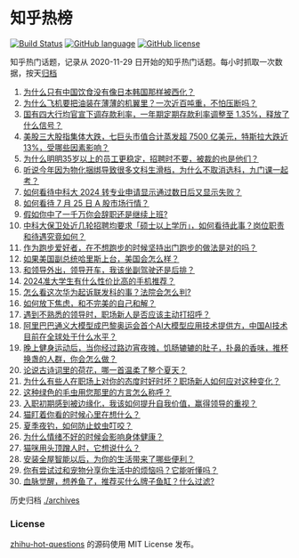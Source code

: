 # 知乎热榜
[![Build Status](https://github.com/ToWeLong/zhihu-hot-questions/workflows/CI/badge.svg)](https://github.com/ToWeLong/zhihu-hot-questions/actions)
[![GitHub language](https://img.shields.io/badge/language-golang-orange.svg)](https://golang.org/)
[![GitHub license](https://img.shields.io/github/license/ToWeLong/zhihu-hot-questions)](https://github.com/ToWeLong/zhihu-hot-questions/blob/main/LICENSE)

知乎热门话题，记录从 2020-11-29 日开始的知乎热门话题。每小时抓取一次数据，按天[归档](./archives)

<!-- BEGIN -->

1. [为什么只有中国饮食没有像日本韩国那样被西化？](https://www.zhihu.com/question/658805757)
1. [为什么飞机要把油装在薄薄的机翼里？一次近百吨重，不怕压断吗？](https://www.zhihu.com/question/662273906)
1. [国有四大行均官宣下调存款利率，一年期定期存款利率调整至 1.35%，释放了什么信号？](https://www.zhihu.com/question/662527146)
1. [美股三大股指集体大跌，七巨头市值合计蒸发超 7500 亿美元，特斯拉大跌近 13%，受哪些因素影响？](https://www.zhihu.com/question/662529732)
1. [为什么明明35岁以上的员工更稳定，招聘时不要，被裁的也是他们？](https://www.zhihu.com/question/659022679)
1. [听说今年因为物化捆绑导致很多文科生滑档，为什么不取消选科，九门课一起考？](https://www.zhihu.com/question/662259742)
1. [如何看待中科大 2024 转专业申请显示通过数日后又显示失败？](https://www.zhihu.com/question/662485645)
1. [如何看待 7 月 25 日 A 股市场行情？](https://www.zhihu.com/question/662527527)
1. [假如你中了一千万你会辞职还是继续上班?](https://www.zhihu.com/question/662451934)
1. [中科大保卫处近几轮招聘均要求「硕士以上学历」，如何看待此事？岗位职责和待遇究竟如何？](https://www.zhihu.com/question/662529027)
1. [作为跑步爱好者，在不想跑步的时候坚持出门跑步的做法是对的吗？](https://www.zhihu.com/question/662341584)
1. [如果美国副总统哈里斯上台，美国会怎么样？](https://www.zhihu.com/question/482072519)
1. [和领导外出，领导开车，我该坐副驾驶还是后排？](https://www.zhihu.com/question/662245231)
1. [2024准大学生有什么性价比高的手机推荐？](https://www.zhihu.com/question/662184727)
1. [怎么看这次华为起诉联发科的事？法院会怎么判?](https://www.zhihu.com/question/662055376)
1. [如何放下焦虑，和不完美的自己和解？](https://www.zhihu.com/question/661180361)
1. [遇到不熟悉的领导时，职场新人是否应该主动打招呼？](https://www.zhihu.com/question/660814091)
1. [阿里巴巴通义大模型成巴黎奥运会首个AI大模型应用技术提供方，中国AI技术目前在全球处于什么水平？](https://www.zhihu.com/question/662538212)
1. [晚上健身运动后，当你经过路边宵夜摊，饥肠辘辘的肚子，扑鼻的香味，推杯换盏的人群，你会怎么做？](https://www.zhihu.com/question/661934296)
1. [论说古诗词里的荷花，哪一首温柔了整个夏天？](https://www.zhihu.com/question/662441301)
1. [为什么有些人在职场上对你的态度时好时坏？职场新人如何应对这种变化？](https://www.zhihu.com/question/660814231)
1. [这种绿色的毛虫用您那里的方言怎么称呼？](https://www.zhihu.com/question/662114985)
1. [入职初期感到被边缘化，我该如何提升自我价值，赢得领导的重视？](https://www.zhihu.com/question/660814071)
1. [猫盯着你看的时候心里在想什么？](https://www.zhihu.com/question/657011970)
1. [夏季夜钓，如何防止蚊虫叮咬？](https://www.zhihu.com/question/661833425)
1. [为什么情绪不好的时候会影响身体健康？](https://www.zhihu.com/question/661351085)
1. [猫咪用头顶蹭人时，它想说什么？](https://www.zhihu.com/question/660694598)
1. [安装全屋智能以后，为你的生活带来了哪些便利？](https://www.zhihu.com/question/658928782)
1. [你有尝试过和宠物分享你生活中的烦恼吗？它能听懂吗？](https://www.zhihu.com/question/660078751)
1. [血脉觉醒，想养鱼了，推荐买什么牌子鱼缸？什么过滤?](https://www.zhihu.com/question/660421879)

<!-- END -->

历史归档 [./archives](./archives)


### License
[zhihu-hot-questions](https://github.com/towelong/zhihu-hot-questions) 的源码使用 MIT License 发布。